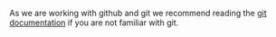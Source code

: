 As we are working with github and git we recommend reading the [git documentation](http://git-scm.com/doc) if you are not familiar with git.